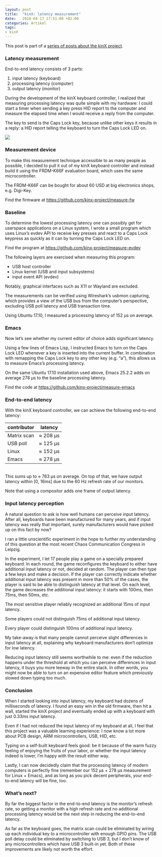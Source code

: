 ```yaml
---
layout: post
title:  "kinX: latency measurement"
date:   2018-04-17 17:51:00 +02:00
categories: Artikel
tags:
- kinX
---
```


This post is part of a [series of posts about the kinX project](/posts/2018-04-17-kinx).

### Latency measurement

End-to-end latency consists of 3 parts:

1. input latency (keyboard)
2. processing latency (computer)
3. output latency (monitor)

During the development of the kinX keyboard controller, I realized that
measuring processing latency was quite simple with my hardware: I could start a
timer when sending a key press HID report to the computer and measure the
elapsed time when I would receive a reply from the computer.

The key to send is the Caps Lock key, because unlike other keys it results in a
reply: a HID report telling the keyboard to turn the Caps Lock LED on.

<img src="/Bilder/kinx-latency-measurement-device.svg">

### Measurement device

To make this measurement technique accessible to as many people as possible, I
decided to pull it out of my kinX keyboard controller and instead build it using
the FRDM-K66F evaluation board, which uses the same microcontroller.

The FRDM-K66F can be bought for about 60 USD at big electronics shops, e.g. Digi-Key.

Find the firmware at https://github.com/kinx-project/measure-fw

### Baseline

To determine the lowest processing latency one can possibly get for userspace
applications on a Linux system, I wrote a small program which uses Linux’s evdev
API to receive key presses and react to a Caps Lock keypress as quickly as it
can by turning the Caps Lock LED on.

Find the program at https://github.com/kinx-project/measure-evdev

The following layers are exercised when measuring this program:

* USB host controller
* Linux kernel (USB and input subsystems)
* input event API (evdev)

Notably, graphical interfaces such as X11 or Wayland are excluded.

The measurements can be verified using Wireshark’s usbmon capturing, which
provides a view of the USB bus from the computer’s perspective, excluding USB
poll latency and USB transaction time.

Using Ubuntu 17.10, I measured a processing latency of 152 μs on average.

### Emacs

Now let’s see whether my current editor of choice adds significant latency.

Using a few lines of Emacs Lisp, I instructed Emacs to turn on the Caps Lock LED
whenever a key is inserted into the current buffer. In combination with
remapping the Caps Lock key to any other key (e.g. “a”), this allows us to
measure Emacs’s processing latency.

On the same Ubuntu 17.10 installation used above, Emacs 25.2.2 adds on average
278 μs to the baseline processing latency.

Find the code at https://github.com/kinx-project/measure-emacs

### End-to-end latency

With the kinX keyboard controller, we can achieve the following end-to-end latency:

contributor | latency
------------|------
Matrix scan | ≈ 208 μs
USB poll    | ≈ 125 μs
Linux       | ≈ 152 μs
Emacs       | ≈ 278 μs

<br>This sums up to ≈ 763 μs on average. On top of that, we have output latency
within \[0, 16ms\] due to the 60 Hz refresh rate of our monitors.

Note that using a compositor adds one frame of output latency.

### Input latency perception

A natural question to ask is how well humans can perceive input latency. After
all, keyboards have been manufactured for many years, and if input latency was
really that important, surely manufacturers would have picked up on this fact by
now?

I ran a little unscientific experiment in the hope to further my understanding
of this question at the most recent Chaos Communication Congress in Leipzig.

In the experiment, I let 17 people play a game on a specially prepared
keyboard. In each round, the game reconfigures the keyboard to either have
additional input latency or not, decided at random. The player can then type a
few keys and make a decision. If the player can correctly indicate whether
additional input latency was present in more than 50% of the cases, the player
is said to be able to distinguish latency at that level. On each level, the game
decreases the additional input latency: it starts with 100ms, then 75ms, then
50ms, etc.

The most sensitive player reliably recognized an additional 15ms of input
latency.

Some players could not distinguish 75ms of additional input latency.

Every player could distinguish 100ms of additional input latency.

My take-away is that many people cannot perceive slight differences in input
latency at all, explaining why keyboard manufacturers don’t optimize for low
latency.

Reducing input latency still seems worthwhile to me: even if the reduction
happens under the threshold at which you can perceive differences in input
latency, it buys you more leeway in the entire stack. In other words, you might
now be able to turn on an expensive editor feature which previously slowed down
typing too much.

### Conclusion

When I started looking into input latency, my keyboard had dozens of
milliseconds of latency. I found an easy win in the old firmware, then hit a
wall, started the kinX project and eventually ended up with a keyboard with just
0.33ms input latency.

Even if I had not reduced the input latency of my keyboard at all, I feel that
this project was a valuable learning experience: I now know a lot more about PCB
design, ARM microcontrollers, USB, HID, etc.

Typing on a self-built keyboard feels good: be it because of the warm fuzzy
feeling of enjoying the fruits of your labor, or whether the input latency
indeed is lower, I’m happy with the result either way.

Lastly, I can now decidedly claim that the processing latency of modern
computers is perfectly fine (remember our 152 μs + 278 μs measurement for
Linux + Emacs), and as long as you pick decent peripherals, your end-to-end
latency will be fine, too.

### What’s next?

By far the biggest factor in the end-to-end latency is the monitor’s refresh
rate, so getting a monitor with a high refresh rate and no additional processing
latency would be the next step in reducing the end-to-end latency.

As far as the keyboard goes, the matrix scan could be eliminated by wiring up
each individual key to a microcontroller with enough GPIO pins. The USB poll
delay could be eliminated by switching to USB 3, but I don’t know of any
microcontrollers which have USB 3 built-in yet. Both of these improvements are
likely not worth the effort.
